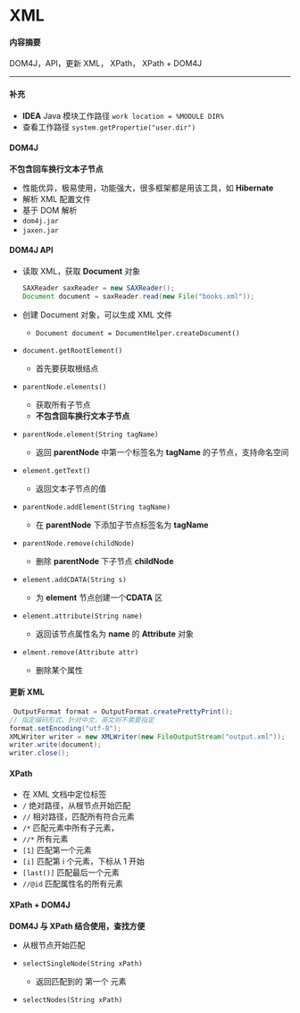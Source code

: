 # XML

#### 内容摘要

DOM4J，API，更新 XML， XPath， XPath + DOM4J

---

#### 补充

* **IDEA** Java 模块工作路径 `work location = %MODULE DIR%`
* 查看工作路径 `system.getPropertie("user.dir")`

#### DOM4J

**不包含回车换行文本子节点**

* 性能优异，极易使用，功能强大，很多框架都是用该工具，如 **Hibernate**
* 解析 XML 配置文件
* 基于 DOM 解析
* `dom4j.jar`
* `jaxen.jar`

#### DOM4J API

* 读取 XML，获取 **Document** 对象

  ```java
  SAXReader saxReader = new SAXReader();
  Document document = saxReader.read(new File("books.xml"));
  ```

* 创建 Document 对象，可以生成 XML 文件

  * `Document document = DocumentHelper.createDocument()`

* `document.getRootElement()`

  * 首先要获取根结点

* `parentNode.elements()`

  * 获取所有子节点
  * **不包含回车换行文本子节点**

* `parentNode.element(String tagName)`

  * 返回 **parentNode** 中第一个标签名为 **tagName** 的子节点，支持命名空间

* `element.getText()`

  * 返回文本子节点的值

* `parentNode.addElement(String tagName)`

  * 在 **parentNode** 下添加子节点标签名为 **tagName**

* `parentNode.remove(childNode)`

  * 删除 **parentNode** 下子节点 **childNode**

* `element.addCDATA(String s)`

  * 为 **element** 节点创建一个**CDATA** 区

* `element.attribute(String name)`

  * 返回该节点属性名为 **name** 的 **Attribute** 对象

* `elment.remove(Attribute attr)`

  * 删除某个属性

#### 更新 XML

```java
 OutputFormat format = OutputFormat.createPrettyPrint();
// 指定编码形式，针对中文，英文则不需要指定
format.setEncoding("utf-8");
XMLWriter writer = new XMLWriter(new FileOutputStream("output.xml"));
writer.write(document);
writer.close();
```

#### XPath

* 在 XML 文档中定位标签
* `/` 绝对路径，从根节点开始匹配
* `//` 相对路径，匹配所有符合元素
* `/*` 匹配元素中所有子元素，
* `//*` 所有元素
* `[1]` 匹配第一个元素
* `[i]` 匹配第 i 个元素，下标从 1 开始
* `[last()]` 匹配最后一个元素
* `//@id` 匹配属性名的所有元素

#### XPath + DOM4J

**DOM4J 与 XPath 结合使用，查找方便**

* 从根节点开始匹配


* `selectSingleNode(String xPath)`
  * 返回匹配到的 第一个 元素
* `selectNodes(String xPath)`